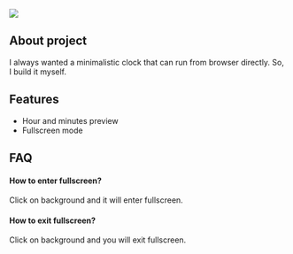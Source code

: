 


![](https://firebasestorage.googleapis.com/v0/b/uploadedbyosama.appspot.com/o/Thumbnails%2FGithub%2FRepositories%2FClock%2Fclock.madebyosama.com.webp?alt=media&token=5f2bac74-b4cc-4a67-be64-05c0c75c95ac)
## About project
I always wanted a minimalistic clock that can run from browser directly. So, I build it myself.


## Features

- Hour and minutes preview
- Fullscreen mode


## FAQ

#### How to enter fullscreen?
Click on background and it will enter fullscreen.

#### How to exit fullscreen?
Click on background and you will exit fullscreen.


